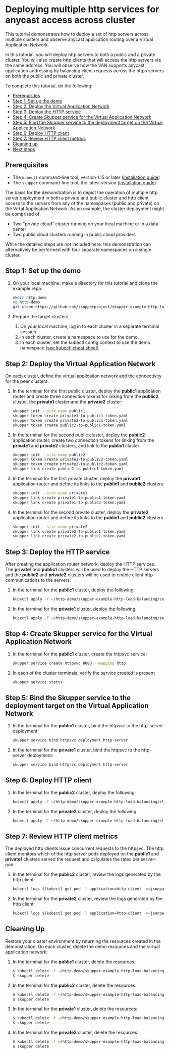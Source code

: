 # Deploying multiple http services for anycast access across cluster

This tutorial demonstrates how to deploy a set of http servers across multiple clusters and observe anycast application routing over a Virtual Application Network.

In this tutorial, you will deploy http servers to both a public and a private cluster. You will also create http clients that will access the http servers via the same address. You will observe how the VAN supports anycast application addressing by balancing client requests across the https servers on both the public and private cluster.

To complete this tutorial, do the following:

* [Prerequisites](#prerequisites)
* [Step 1: Set up the demo](#step-1-set-up-the-demo)
* [Step 2: Deploy the Virtual Application Network](#step-2-deploy-the-virtual-application-network)
* [Step 3: Deploy the HTTP service](#step-3-deploy-the-http-service)
* [Step 4: Create Skupper service for the Virtual Application Network](#step-4-create-skupper-service-for-the-virtual-application-network)
* [Step 5: Bind the Skupper service to the deployment target on the Virtual Application Network](#step-5-bind-the-skupper-service-to-the-deployment-target-on-the-virtual-application-network)
* [Step 6: Deploy HTTP client](#step-6-deploy-http-client)
* [Step 7: Review HTTP client metrics](#step-7-review-http-client-metrics)
* [Cleaning up](#cleaning-up)
* [Next steps](#next-steps)

## Prerequisites

* The `kubectl` command-line tool, version 1.15 or later ([installation guide](https://kubernetes.io/docs/tasks/tools/install-kubectl/))
* The `skupper` command-line tool, the latest version ([installation guide](https://skupper.io/start/index.html#step-1-install-the-skupper-command-line-tool-in-your-environment))

The basis for the demonstration is to depict the operation of multiple http server deployment in both a private and public cluster and http client access to the servers from any of the namespaces (public and private) on the Virtal Application Network. As an example, the cluster deployment might be comprised of:

* Two "private cloud" cluster running on your local machine or in a data center
* Two public cloud clusters running in public cloud providers

While the detailed steps are not included here, this demonstration can alternatively be performed with four separate namespaces on a single cluster.

## Step 1: Set up the demo

1. On your local machine, make a directory for this tutorial and clone the example repo:

   ```bash
   mkdir http-demo
   cd http-demo
   git clone https://github.com/skupperproject/skupper-example-http-load-balancing.git
   ```

2. Prepare the target clusters.

   1. On your local machine, log in to each cluster in a separate terminal session.
   2. In each cluster, create a namespace to use for the demo.
   3. In each cluster, set the kubectl config context to use the demo namespace [(see kubectl cheat sheet)](https://kubernetes.io/docs/reference/kubectl/cheatsheet/)

## Step 2: Deploy the Virtual Application Network

On each cluster, define the virtual application network and the connectivity for the peer clusters.

1. In the terminal for the first public cluster, deploy the **public1** application router and create three connection tokens for linking from the **public2** cluster, the **private1** cluster and the **private2** cluster:

   ```bash
   skupper init --site-name public1
   skupper token create private1-to-public1-token.yaml
   skupper token create private2-to-public1-token.yaml
   skupper token create public2-to-public1-token.yaml
   ```

2. In the terminal for the second public cluster, deploy the **public2** application router, create two connection tokens for linking from the **private1** and **private2** clusters, and link to the **public1** cluster:

   ```bash
   skupper init --site-name public2
   skupper token create private1-to-public2-token.yaml
   skupper token create private2-to-public2-token.yaml
   skupper link create public2-to-public1-token.yaml
   ```

3. In the terminal for the first private cluster, deploy the **private1** application router and define its links to the **public1** and **public2** clusters

   ```bash
   skupper init --site-name private1
   skupper link create private1-to-public1-token.yaml
   skupper link create private1-to-public2-token.yaml
   ```

4. In the terminal for the second private cluster, deploy the **private2** application router and define its links to the **public1** and **public2** clusters

   ```bash
   skupper init --site-name private2
   skupper link create private2-to-public1-token.yaml
   skupper link create private2-to-public2-token.yaml
   ```

## Step 3: Deploy the HTTP service

After creating the application router network, deploy the HTTP services. The **private1** and **public1** clusters will be used to deploy the HTTP servers and the **public2** and **private2** clusters will be used to enable client http communications to the servers.

1. In the terminal for the **public1** cluster, deploy the following:

   ```bash
   kubectl apply -f ~/http-demo/skupper-example-http-load-balancing/server.yaml
   ```

2. In the terminal for the **private1** cluster, deploy the following:

   ```bash
   kubectl apply -f ~/http-demo/skupper-example-http-load-balancing/server.yaml
   ```

## Step 4: Create Skupper service for the Virtual Application Network

1. In the terminal for the **public1** cluster, create the httpsvc service:

   ```bash
   skupper service create httpsvc 8080 --mapping http
   ```

2. In each of the cluster terminals, verify the service created is present

   ```bash
   skupper service status
   ```

## Step 5: Bind the Skupper service to the deployment target on the Virtual Application Network

1. In the terminal for the **public1** cluster, bind the httpsvc to the http-server deployment:

   ```bash
   skupper service bind httpsvc deployment http-server
   ```

2. In the terminal for the **private1** cluster, bind the httpsvc to the http-server deployment:

   ```bash
   skupper service bind httpsvc deployment http-server
   ```

## Step 6: Deploy HTTP client

1. In the terminal for the **public2** cluster, deploy the following:

   ```bash
   kubectl apply -f ~/http-demo/skupper-example-http-load-balancing/client.yaml
   ```

2. In the terminal for the **private2** cluster, deploy the following:

   ```bash
   kubectl apply -f ~/http-demo/skupper-example-http-load-balancing/client.yaml
   ```

## Step 7: Review HTTP client metrics

The deployed http clients issue concurrent requests to the httpsvc. The http client
monitors which of the http server pods deployed on the **public1** and **private1** clusters
served the request and calculates the rates per server-pod.

1. In the terminal for the **public2** cluster, review the logs generated by the http client:

   ```bash
   kubectl logs $(kubectl get pod -l application=http-client -o=jsonpath='{.items[0].metadata.name}')
   ```

2. In the terminal for the **private2** cluster, review the logs generated by the http client:

   ```bash
   kubectl logs $(kubectl get pod -l application=http-client -o=jsonpath='{.items[0].metadata.name}')
   ```

## Cleaning Up

Restore your cluster environment by returning the resources created in the demonstration. On each cluster, delete the demo resources and the virtual application network:

1. In the terminal for the **public1** cluster, delete the resources:

   ```bash
   $ kubectl delete -f ~/http-demo/skupper-example-http-load-balancing/server.yaml
   $ skupper delete
   ```

2. In the terminal for the **public2** cluster, delete the resources:

   ```bash
   $ kubectl delete -f ~/http-demo/skupper-example-http-load-balancing/client.yaml
   $ skupper delete
   ```

3. In the terminal for the **private1** cluster, delete the resources:

   ```bash
   $ kubectl delete -f ~/http-demo/skupper-example-http-load-balancing/server.yaml
   $ skupper delete
   ```

4. In the terminal for the **private2** cluster, delete the resources:

   ```bash
   $ kubectl delete -f ~/http-demo/skupper-example-http-load-balancing/client.yaml
   $ skupper delete
   ```

